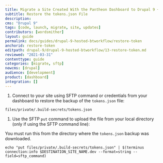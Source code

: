 ```yaml
---
title: Migrate a Site Created With the Pantheon Dashboard to Drupal 9 + Build Tools
subtitle: Restore the tokens.json File
description: 
cms: "Drupal 9"
tags: [code, launch, migrate, site, updates]
contributors: [wordsmither]
layout: guide
permalink: docs/guides/drupal-9-hosted-btworkflow/restore-token
anchorid: restore-token
editpath: drupal-9/drupal-9-hosted-btworkflow/13-restore-token.md
reviewed: "2021-03-31"
contenttype: guide
categories: [migrate, sftp]
newcms: [drupal]
audience: [development]
product: [dashboard]
integration: []
---
```


1. Connect to your site using SFTP command or credentials from your dashboard to restore the backup of the `tokens.json` file:

  ```bash
  files/private/.build-secrets/tokens.json
  ```

1. Use the SFTP `put` command to upload the file from your local directory (only if using the SFTP command line):

 <Alert title="Note"  type="info" >

 You must run this from the directory where the `tokens.json` backup was downloaded.

 </Alert>

  ```bash{promptUser:user}
  echo "put files/private/.build-secrets/tokens.json" | $(terminus connection:info $DESTINATION_SITE_NAME.dev --format=string --field=sftp_command)
  ```
